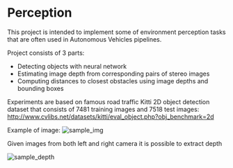 # Perception

This project is intended to implement some of environment 
perception tasks that are often used in Autonomous Vehicles pipelines.

Project consists of 3 parts:
* Detecting objects with neural network
* Estimating image depth from corresponding pairs of stereo images
* Computing distances to closest obstacles using image depths and bounding boxes

Experiments are based on famous road traffic Kitti 2D object detection dataset
that consists of 7481 training images and 7518 test images:
http://www.cvlibs.net/datasets/kitti/eval_object.php?obj_benchmark=2d

Example of image:
![ sample_img](https://user-images.githubusercontent.com/61888740/77248259-2c4ede00-6c49-11ea-9eda-b28a1a932ad1.png)

Given images from both left and right camera it is possible to extract depth

![sample_depth](https://user-images.githubusercontent.com/61888740/77248337-bbf48c80-6c49-11ea-9102-d3947d1765a3.png)


